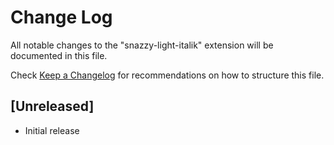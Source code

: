 # Change Log

All notable changes to the "snazzy-light-italik" extension will be documented in this file.

Check [Keep a Changelog](http://keepachangelog.com/) for recommendations on how to structure this file.

## [Unreleased]

- Initial release
